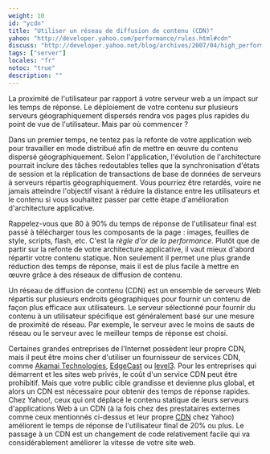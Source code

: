 ```yaml
---
weight: 10
id: "ycdn"
title: "Utiliser un réseau de diffusion de contenu (CDN)"
yahoo: "http://developer.yahoo.com/performance/rules.html#cdn"
discuss: "http://developer.yahoo.net/blog/archives/2007/04/high_performanc_1.html"
tags: ["server"]
locales: "fr"
notoc: "true"
description: ""
---
```


La proximité de l'utilisateur par rapport à votre serveur web a un impact sur les temps de réponse. Le déploiement de votre contenu sur plusieurs serveurs géographiquement dispersés rendra vos pages plus rapides du point de vue de l'utilisateur. Mais par où commencer ?

Dans un premier temps, ne tentez pas la refonte de votre application web pour travailler en mode distribué afin de mettre en œuvre du contenu dispersé géographiquement. Selon l'application, l'évolution de l'architecture pourrait inclure des tâches redoutables telles que la synchronisation d'états ​​de session et la réplication de transactions de base de données de serveurs à serveurs répartis géographiquement. Vous pourriez être retardés, voire ne jamais atteindre l'objectif visant à réduire la distance entre les utilisateurs et le contenu si vous souhaitez passer par cette étape d'amélioration d'architecture applicative.

Rappelez-vous que 80 à 90% du temps de réponse de l'utilisateur final est passé à télécharger tous les composants de la page : images, feuilles de style, scripts, flash, etc. C'est la *règle d'or de la performance*. Plutôt que de partir sur la refonte de votre architecture applicative, il vaut mieux d'abord répartir votre contenu statique. Non seulement il permet une plus grande réduction des temps de réponse, mais il est de plus facile à mettre en œuvre grâce à des réseaux de diffusion de contenu.

Un réseau de diffusion de contenu (CDN) est un ensemble de serveurs Web répartis sur plusieurs endroits géographiques pour fournir un contenu de façon plus efficace aux utilisateurs. Le serveur sélectionné pour fournir du contenu à un utilisateur spécifique est généralement basé sur une mesure de proximité de réseau. Par exemple, le serveur avec le moins de sauts de réseau ou le serveur avec le meilleur temps de réponse est choisi.

Certaines grandes entreprises de l'Internet possèdent leur propre CDN, mais il peut être moins cher d'utiliser un fournisseur de services CDN, comme [Akamai Technologies](http://www.akamai.com/), [EdgeCast](http://www.edgecast.com/) ou [level3](http://www.level3.com/index.cfm?pageID=36). Pour les entreprises qui démarrent et les sites web privés, le coût d'un service CDN peut être prohibitif. Mais que votre public cible grandisse et devienne plus global, et alors un CDN est nécessaire pour obtenir des temps de réponse rapides. Chez Yahoo!, ceux qui ont déplacé le contenu statique de leurs serveurs d'applications Web à un CDN (à la fois chez des prestataires externes comme ceux mentionnés ci-dessus et leur propre [CDN](https://cwiki.apache.org/TS/traffic-server.html) chez Yahoo) améliorent le temps de réponse de l'utilisateur final de 20% ou plus. Le passage à un CDN est un changement de code relativement facile qui va considérablement améliorer la vitesse de votre site web.